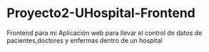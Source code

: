 # Proyecto2-UHospital-Frontend
Frontend para mi Aplicación web para llevar el control de datos de pacientes,doctores y enfermas dentro de un hospital
